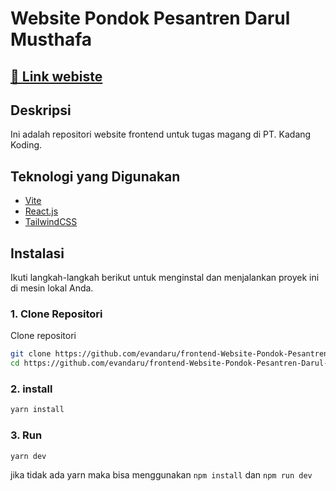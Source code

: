 # Website Pondok Pesantren Darul Musthafa

## [🔗 Link webiste](https://frontend-website-pondok-pesantren-darul-musthafa.vercel.app/)

## Deskripsi
Ini adalah repositori website frontend untuk tugas magang di PT. Kadang Koding.



## Teknologi yang Digunakan
- [Vite](https://vitejs.dev/)
- [React.js](https://reactjs.org/)
- [TailwindCSS](https://tailwindcss.com/)

## Instalasi
Ikuti langkah-langkah berikut untuk menginstal dan menjalankan proyek ini di mesin lokal Anda.

### 1. Clone Repositori
Clone repositori 
```bash
git clone https://github.com/evandaru/frontend-Website-Pondok-Pesantren-Darul-Musthafa.git
cd https://github.com/evandaru/frontend-Website-Pondok-Pesantren-Darul-Musthafa.git
```

### 2. install 
```bash
yarn install
```

### 3. Run
```bash
yarn dev
```

jika tidak ada yarn maka bisa menggunakan `npm install` dan `npm run dev` 

